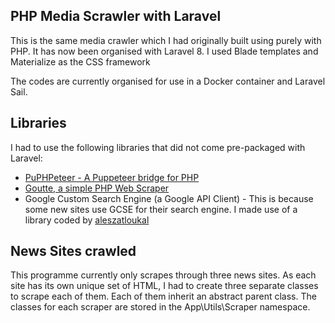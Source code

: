 ## PHP Media Scrawler with Laravel

This is the same media crawler which I had originally built using purely with PHP. It has now been organised with Laravel 8. I used Blade templates and Materialize as the CSS framework

The codes are currently organised for use in a Docker container and Laravel Sail. 

## Libraries

I had to use the following libraries that did not come pre-packaged with Laravel:

- [PuPHPeteer - A Puppeteer bridge for PHP](https://laravel-news.com/puphpeteer)
- [Goutte, a simple PHP Web Scraper](https://goutte.readthedocs.io/en/latest/)
- Google Custom Search Engine (a Google API Client) - This is because some new sites use GCSE for their search engine. I made use of a library coded by [aleszatloukal](https://github.com/aleszatloukal/google-search-api)

## News Sites crawled

This programme currently only scrapes through three news sites. As each site has its own unique set of HTML, I had to create three separate classes to scrape each of them. Each of them inherit an abstract parent class. The classes for each scraper are stored in the App\Utils\Scraper namespace.


